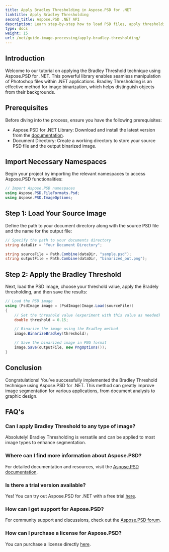 ```yaml
---
title: Apply Bradley Thresholding in Aspose.PSD for .NET
linktitle: Apply Bradley Thresholding
second_title: Aspose.PSD .NET API
description: Learn step-by-step how to load PSD files, apply thresholding techniques, and save your results in various formats, enhancing your image segmentation tasks for diverse applications.
type: docs
weight: 15
url: /net/guide-image-processing/apply-bradley-thresholding/
---
```

## Introduction

Welcome to our tutorial on applying the Bradley Threshold technique using Aspose.PSD for .NET. This powerful library enables seamless manipulation of Photoshop files within .NET applications. Bradley Thresholding is an effective method for image binarization, which helps distinguish objects from their backgrounds.

## Prerequisites

Before diving into the process, ensure you have the following prerequisites:

- Aspose.PSD for .NET Library: Download and install the latest version from the [documentation](https://reference.aspose.com/psd/net/).
- Document Directory: Create a working directory to store your source PSD file and the output binarized image.

## Import Necessary Namespaces

Begin your project by importing the relevant namespaces to access Aspose.PSD functionalities:

```csharp
// Import Aspose.PSD namespaces
using Aspose.PSD.FileFormats.Psd;
using Aspose.PSD.ImageOptions;
```

## Step 1: Load Your Source Image

Define the path to your document directory along with the source PSD file and the name for the output file:

```csharp
// Specify the path to your documents directory
string dataDir = "Your Document Directory";

string sourceFile = Path.Combine(dataDir, "sample.psd");
string outputFile = Path.Combine(dataDir, "binarized_out.png");
```

## Step 2: Apply the Bradley Threshold

Next, load the PSD image, choose your threshold value, apply the Bradely thresholding, and then save the results:

```csharp
// Load the PSD image
using (PsdImage image = (PsdImage)Image.Load(sourceFile))
{
    // Set the threshold value (experiment with this value as needed)
    double threshold = 0.15;

    // Binarize the image using the Bradley method
    image.BinarizeBradley(threshold);

    // Save the binarized image in PNG format
    image.Save(outputFile, new PngOptions());
}
```

## Conclusion

Congratulations! You’ve successfully implemented the Bradley Threshold technique using Aspose.PSD for .NET. This method can greatly improve image segmentation for various applications, from document analysis to graphic design.

## FAQ's

### Can I apply Bradley Threshold to any type of image?

Absolutely! Bradley Thresholding is versatile and can be applied to most image types to enhance segmentation.

### Where can I find more information about Aspose.PSD?

For detailed documentation and resources, visit the [Aspose.PSD documentation](https://reference.aspose.com/psd/net/).

### Is there a trial version available?

Yes! You can try out Aspose.PSD for .NET with a free trial [here](https://releases.aspose.com/).

### How can I get support for Aspose.PSD?

For community support and discussions, check out the [Aspose.PSD forum](https://forum.aspose.com/c/psd/34).

### How can I purchase a license for Aspose.PSD?

You can purchase a license directly [here](https://purchase.aspose.com/buy).
